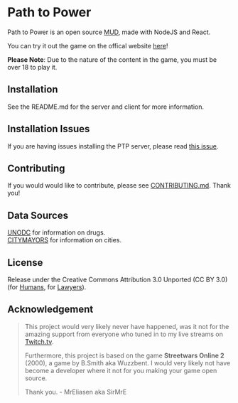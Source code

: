 # Path to Power

Path to Power is an open source [MUD](https://en.wikipedia.org/wiki/MUD), made with NodeJS and React.

You can try it out the game on the offical website [here](https://pathtopower.online/)!

**Please Note**: Due to the nature of the content in the game, you must be over 18 to play it.

## Installation

See the README.md for the server and client for more information.

## Installation Issues

If you are having issues installing the PTP server, please read [this issue](https://github.com/MrEliasen/path-to-power/issues/120).

## Contributing

If you would would like to contribute, please see [CONTRIBUTING.md](https://github.com/MrEliasen/path-to-power/blob/master/.github/CONTRIBUTING.md). Thank you!

## Data Sources

[UNODC](https://stats.unodc.org/) for information on drugs.    
[CITYMAYORS](http://www.citymayors.com/statistics/largest-cities-population-125.html) for information on cities.

## License

Release under the Creative Commons Attribution 3.0 Unported (CC BY 3.0) (for [Humans](https://creativecommons.org/licenses/by/3.0/), for [Lawyers](https://github.com/MrEliasen/path-to-power/blob/master/LICENSE.md)).

## Acknowledgement

> This project would very likely never have happened, was it not for the amazing support from everyone who tuned
> in to my live streams on [Twitch.tv](https://twitch.tv/sirmre).
> 
> Furthermore, this project is based on the game **Streetwars Online 2** (2000), a game by B.Smith aka Wuzzbent.
> I would very likely not have become a developer where it not for you making your game open source.
>  
> Thank you. - MrEliasen aka SirMrE
